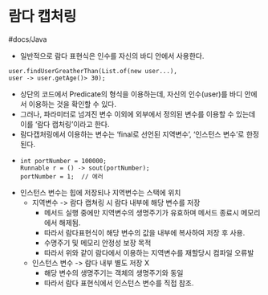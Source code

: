 # 람다 캡처링
#docs/Java

* 일반적으로 람다 표현식은 인수를 자신의 바디 안에서 사용한다.
```
user.findUserGreatherThan(List.of(new user...), 
user -> user.getAge()> 30);
```

* 상단의 코드에서 Predicate의 형식을 이용하는데, 자신의 인수(user)를 바디 안에서 이용하는 것을 확인할 수 있다.
* 그러나, 파라미터로 넘겨진 변수 이외에 외부에서 정의된 변수를 이용할 수 있는데 이를 ‘람다 캡처링’이라고 한다.
* 람다캡처링에서 이용하는 변수는 ‘final로 선언된 지역변수’, ‘인스턴스 변수’로 한정된다.
* ```
  int portNumber = 100000;
  Runnable r = () -> sout(portNumber);
  portNumber = 1;  // 에러 
  ```
* 인스턴스 변수는 힙에 저장되나 지역변수는 스택에 위치 
  * 지역변수 -> 람다 캡쳐링 시 람다 내부에 해당 변수를 저장
    * 메서드 실행 중에만 지역변수의 생명주기가 유효하며 메서드 종료시 메모리에서 해제됨. 
    * 따라서 람다표현식이 해당 변수의 값을 내부에 복사하여 저장 후 사용. 
    * 수명주기 및 메모리 안정성 보장 목적
    * 따라서 위와 같이 람다에서 이용하는 지역변수를 재할당시 컴파일 오류발
  * 인스턴스 변수 -> 람다 내부 별도 저장 X
    * 해당 변수의 생명주기는 객체의 생명주기와 동일
    * 따라서 람다 표현식에서 인스턴스 변수를 직접 참조.
